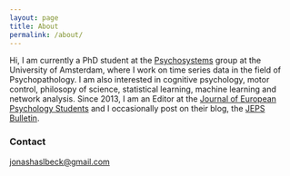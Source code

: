 ```yaml
---
layout: page
title: About
permalink: /about/
---
```


Hi, I am currently a PhD student at the [Psychosystems](http://psychosystems.org) group at the University of Amsterdam, where I work on time series data in the field of Psychopathology. I am also interested in cognitive psychology, motor control, philosopy of science, statistical learning, machine learning and network analysis. Since 2013, I am an Editor at the [Journal of European Psychology Students](http://jeps.efpsa.org) and I occasionally post on their blog, the [JEPS Bulletin](http://blog.efpsa.org).


### Contact

jonashaslbeck@gmail.com
